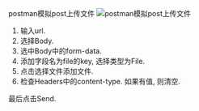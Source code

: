 postman模拟post上传文件
![postman模拟post上传文件](https://github.com/guokangf/JavaScriptRecord/blob/master/images/postman_post_uploadFile.png) </br>

1. 输入url.
2. 选择Body.
3. 选中Body中的form-data.
4. 添加字段名为file的key, 选择类型为File.
5. 点击选择文件添加文件.
6. 检查Headers中的content-type. 如果有值, 则清空.

最后点击Send.